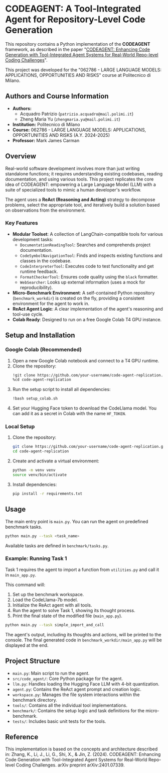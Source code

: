 # CODEAGENT: A Tool-Integrated Agent for Repository-Level Code Generation

This repository contains a Python implementation of the **CODEAGENT** framework, as described in the paper "[CODEAGENT: Enhancing Code Generation with Tool-Integrated Agent Systems for Real-World Repo-level Coding Challenges](https://arxiv.org/abs/2401.07339)".

This project was developed for the "062786 - LARGE LANGUAGE MODELS: APPLICATIONS, OPPORTUNITIES AND RISKS" course at Politecnico di Milano.

## Authors and Course Information

*   **Authors:**
    *   Acquadro Patrizio (`patrizio.acquadro@mail.polimi.it`)
    *   Zheng Maria Yu (`zhengmaria.yu@mail.polimi.it`)
*   **Institution:** Politecnico di Milano
*   **Course:** 062786 - LARGE LANGUAGE MODELS: APPLICATIONS, OPPORTUNITIES AND RISKS (A.Y. 2024-2025)
*   **Professor:** Mark James Carman

## Overview

Real-world software development involves more than just writing standalone functions; it requires understanding existing codebases, reading documentation, and using various tools. This project replicates the core idea of CODEAGENT: empowering a Large Language Model (LLM) with a suite of specialized tools to mimic a human developer's workflow.

The agent uses a **ReAct (Reasoning and Acting)** strategy to decompose problems, select the appropriate tool, and iteratively build a solution based on observations from the environment.

### Key Features

*   **Modular Toolset**: A collection of LangChain-compatible tools for various development tasks:
    *   `DocumentationReadingTool`: Searches and comprehends project documentation.
    *   `CodeSymbolNavigationTool`: Finds and inspects existing functions and classes in the codebase.
    *   `CodeInterpreterTool`: Executes code to test functionality and get runtime feedback.
    *   `FormatCheckerTool`: Ensures code quality using the `black` formatter.
    *   `WebSearcher`: Looks up external information (uses a mock for reproducibility).
*   **Micro-Benchmark Environment**: A self-contained Python repository (`benchmark_workdir`) is created on the fly, providing a consistent environment for the agent to work in.
*   **ReAct Agent Logic**: A clear implementation of the agent's reasoning and tool-use cycle.
*   **Colab Ready**: Designed to run on a free Google Colab T4 GPU instance.

## Setup and Installation

### Google Colab (Recommended)

1.  Open a new Google Colab notebook and connect to a T4 GPU runtime.
2.  Clone the repository:
    ```bash
    !git clone https://github.com/your-username/code-agent-replication.git
    %cd code-agent-replication
    ```
3.  Run the setup script to install all dependencies:
    ```bash
    !bash setup_colab.sh
    ```
4.  Set your Hugging Face token to download the CodeLlama model. You can add it as a secret in Colab with the name `HF_TOKEN`.

### Local Setup

1.  Clone the repository:
    ```bash
    git clone https://github.com/your-username/code-agent-replication.git
    cd code-agent-replication
    ```
2.  Create and activate a virtual environment:
    ```bash
    python -m venv venv
    source venv/bin/activate
    ```
3.  Install dependencies:
    ```bash
    pip install -r requirements.txt
    ```

## Usage

The main entry point is `main.py`. You can run the agent on predefined benchmark tasks.

```bash
python main.py --task <task_name>
```
Available tasks are defined in `benchmark/tasks.py`.

### Example: Running Task 1

Task 1 requires the agent to import a function from `utilities.py` and call it in `main_app.py`.

This command will:
1. Set up the benchmark workspace.
2. Load the CodeLlama-7b model.
3. Initialize the ReAct agent with all tools.
4. Run the agent to solve Task 1, showing its thought process.
5. Print the final state of the modified file (`main_app.py`).

```bash
python main.py --task simple_import_and_call
```
The agent's output, including its thoughts and actions, will be printed to the console. The final generated code in `benchmark_workdir/main_app.py` will be displayed at the end.

## Project Structure
- `main.py`: Main script to run the agent.
- `src/code_agent/`: Core Python package for the agent.
- `llm.py`: Handles loading the Hugging Face LLM with 4-bit quantization.
- `agent.py`: Contains the ReAct agent prompt and creation logic.
- `workspace.py`: Manages the file system interactions within the benchmark directory.
- `tools/`: Contains all the individual tool implementations.
- `benchmark/`: Contains the setup logic and task definitions for the micro-benchmark.
- `tests/`: Includes basic unit tests for the tools.

## Reference
This implementation is based on the concepts and architecture described in: Zhang, K., Li, J., Li, G., Shi, X., & Jin, Z. (2024). CODEAGENT: Enhancing Code Generation with Tool-Integrated Agent Systems for Real-World Repo-level Coding Challenges. arXiv preprint arXiv:2401.07339.
